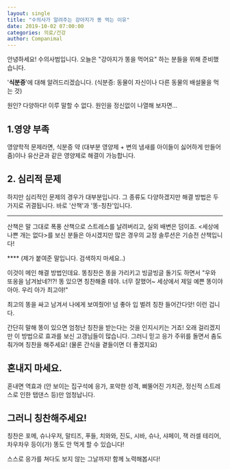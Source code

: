 ```yaml
---
layout: single
title: "수의사가 알려주는 강아지가 똥 먹는 이유"
date: 2019-10-02 07:00:00
categories: 의료/건강
author: Companimal
---
```


안녕하세요! 수의사범입니다. 오늘은 "강아지가 똥을 먹어요" 하는 분들을 위해 준비했습니다.

'**식분증**'에 대해 알려드리겠습니다. (식분증: 동물이 자신이나 다른 동물의 배설물을 먹는 것)

원인? 다양하다! 이루 말할 수 없다. 원인을 정신없이 나열해 보자면...

## 1.영양 부족

영양학적 문제라면, 식분증 약 (대부분 영양제 + 변의 냄새를 아이들이 싫어하게 만들어줌)이나 유산균과 같은 영양제로 해결이 가능합니다.

## 2. 심리적 문제

하지만 심리적인 문제의 경우가 대부분입니다. 그 종류도 다양하겠지만 해결 방법은 두 가지로 귀결됩니다. 바로 '산책'과 '똥-칭찬'입니다.

---

산책은 말 그대로 폭풍 산책으로 스트레스를 날려버리고, 실외 배변은 덤이죠. &lt;세상에 나쁜 개는 없다&gt;를 보신 분들은 아시겠지만 많은 경우의 교정 솔루션은 기승전 산책입니다!

\*\*\*\* (제가 붙여준 말입니다. 검색하지 마세요..)

이것이 메인 해결 방법인데요. 똥칭찬은 똥을 가리키고 빙글빙글 돌기도 하면서 "우와 또옹을 남겨놨네?!?! 똥 있으면 칭찬해줄 테야. 너무 잘했어~ 세상에서 제일 예쁜 똥이야아아. 우리 아가 최고야!"

최고의 똥을 싸고 남겨서 나에게 보여줬어! 넘 좋아 입 벌려 칭찬 들어간다앗! 이런 겁니다.

간단히 말해 똥이 있으면 엄청난 칭찬을 받는다는 것을 인지시키는 거죠! 오래 걸리겠지만 이 방법으로 효과를 보신 고갱님들이 많습니다. 그러니 믿고 응가 주위를 돌면서 춤도 춰가며 칭찬을 해주세요! (물론 간식을 곁들이면 더 좋겠지요)

## 혼내지 마세요.

혼내면 역효과 (안 보이는 집구석에 응가, 포악한 성격, 삐뚤어진 가치관, 정신적 스트레스로 인한 탭댄스 등)만 엄청납니다.

## 그러니 칭찬해주세요!

칭찬은 포메, 슈나우저, 말티즈, 푸들, 치와와, 진도, 시바, 슈나, 샤페이, 잭 러셀 테리어, 차우차우 등이(가) 똥도 안 먹게 할 수 있습니다!

스스로 응가를 쳐다도 보지 않는 그날까지! 함께 노력해봅시다!
